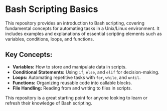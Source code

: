 # Bash Scripting Basics

This repository provides an introduction to Bash scripting, covering fundamental concepts for automating tasks in a Unix/Linux environment. It includes examples and explanations of essential scripting elements such as variables, conditions, loops, and functions.

## Key Concepts:

- **Variables:** How to store and manipulate data in scripts.
- **Conditional Statements:** Using `if`, `else`, and `elif` for decision-making.
- **Loops:** Automating repetitive tasks with `for`, `while`, and `until`.
- **Functions:** Organizing reusable code into callable blocks.
- **File Handling:** Reading from and writing to files in scripts.

This repository is a great starting point for anyone looking to learn or refresh their knowledge of Bash scripting.
